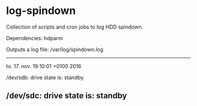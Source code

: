 # log-spindown

Collection of scripts and cron jobs to log HDD spindown.

Dependencies: hdparm

Outputs a log file: /var/log/spindown.log

--------------------------------
to. 17. nov. 19:10:01 +0100 2016

/dev/sdb:
 drive state is:  standby

/dev/sdc:
 drive state is:  standby
--------------------------------

